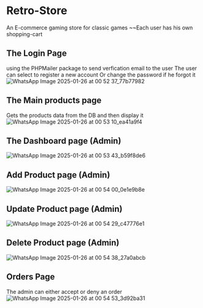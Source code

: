 # Retro-Store
An E-commerce gaming store for classic games
~~Each user has his own shopping-cart


## The Login Page 
using the PHPMailer package to send verfication email to the user
The user can select to register a new account 
Or change the password if he forgot it 
![WhatsApp Image 2025-01-26 at 00 52 37_77b77982](https://github.com/user-attachments/assets/63fe9718-187f-4407-b155-6f3dfebe3293)


## The Main products page
Gets the products data from the DB and then display it 
![WhatsApp Image 2025-01-26 at 00 53 10_ea41a9f4](https://github.com/user-attachments/assets/1d601426-7ee9-45d9-883a-0fa586a5c897)
## The Dashboard page (Admin)
![WhatsApp Image 2025-01-26 at 00 53 43_b59f8de6](https://github.com/user-attachments/assets/0a3169be-bbde-4330-b247-7557f038ebd2)
## Add Product page (Admin)
![WhatsApp Image 2025-01-26 at 00 54 00_0e1e9b8e](https://github.com/user-attachments/assets/1962e937-c78f-494d-b78d-6b111d069484)
## Update Product page (Admin)
![WhatsApp Image 2025-01-26 at 00 54 29_c47776e1](https://github.com/user-attachments/assets/c23463c0-b6bb-4e8b-aaeb-1dad589fb385)
## Delete Product page (Admin)
![WhatsApp Image 2025-01-26 at 00 54 38_27a0abcb](https://github.com/user-attachments/assets/ec3cc16c-3432-432c-aefd-cb6d8c4ef0da)
## Orders Page
The admin can either accept or deny an order
![WhatsApp Image 2025-01-26 at 00 54 53_3d92ba31](https://github.com/user-attachments/assets/688cd220-174e-448c-8d3f-73cf35c39435)
